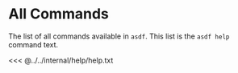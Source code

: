 # All Commands

The list of all commands available in `asdf`. This list is the `asdf help` command text.

<<< @../../internal/help/help.txt
